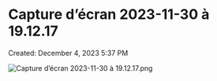 # Capture d’écran 2023-11-30 à 19.12.17

Created: December 4, 2023 5:37 PM

![Capture d’écran 2023-11-30 à 19.12.17.png](Capture%20d%E2%80%99e%CC%81cran%202023-11-30%20a%CC%80%2019%2012%2017%209049598b496e4a56b2ffcaa9945a3c26/Capture_decran_2023-11-30_a_19.12.17.png)